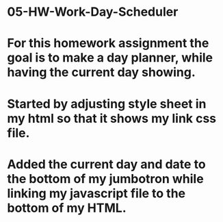 # 05-HW-Work-Day-Scheduler
# For this homework assignment the goal is to make a day planner, while having the current day showing.
# Started by adjusting style sheet in my html so that it shows my link css file. 
# Added the current day and date to the bottom of my jumbotron while linking my javascript file to the bottom of my HTML.
# 